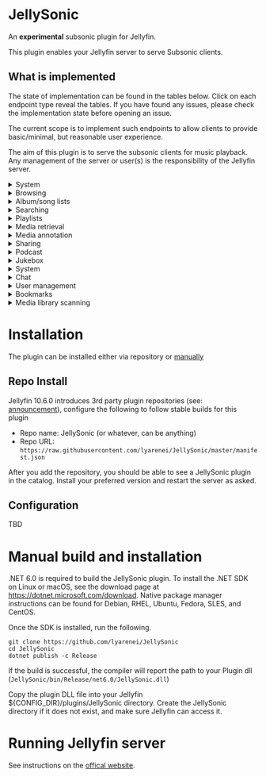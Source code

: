 # JellySonic
An **experimental** subsonic plugin for Jellyfin.

This plugin enables your Jellyfin server to serve Subsonic clients.

## What is implemented

The state of implementation can be found in the tables below.
Click on each endpoint type reveal the tables.
If you have found any issues, please check the implementation state before opening an issue.

The current scope is to implement such endpoints to allow clients to provide basic/minimal, but reasonable user experience.

The aim of this plugin is to serve the subsonic clients for music playback.
Any management of the server or user(s) is the responsibility of the Jellyfin server.

<details>
  <summary>System</summary>

| endpoint   | implemented | notes |
|------------|-------------|-------|
| ping       | yes         |       |
| getLicense | yes         |       |

</details>

<details>
  <summary>Browsing</summary>

| endpoint          | implemented | notes                         |
|-------------------|-------------|-------------------------------|
| getMusicFolders   | yes         |                               |
| getIndexes        | no          | in progress                   |
| getMusicDirectory | yes         |                               |
| getGenres         | yes         |                               |
| getArtists        | partial     | musicFolderId not implemented |
| getArtist         | yes         |                               |
| getAlbum          | yes         |                               |
| getSong           | yes         |                               |
| getVideos         | no          | out of project scope          |
| getVideoInfo      | no          | out of project scope          |
| getArtistInfo     | no          | planned                       |
| getArtistInfo2    | no          | planned                       |
| getAlbumInfo      | no          | planned                       |
| getAlbumInfo2     | no          | planned                       |
| getSimilarSongs   | no          | not planned                   |
| getSimilarSongs2  | no          | not planned                   |
| getTopSongs       | no          | not planned                   |

</details>

<details>
  <summary>Album/song lists</summary>

| endpoint        | implemented | notes                                                                |
|-----------------|-------------|----------------------------------------------------------------------|
| getAlbumList    | partial     | not implemented: frequent type and musicFolderId parameter           |
| getAlbumList2   | partial     | uses implementation of getAlbumList => accepts same parameter values |
| getRandomSongs  | no          | planned                                                              |
| getSongsByGenre | no          | planned                                                              |
| getNowPlaying   | no          | out of project scope                                                 |
| getStarred      | no          | planned                                                              |
| getStarred2     | no          | planned                                                              |

</details>

<details>
  <summary>Searching</summary>

| endpoint | implemented | notes                                            |
|----------|-------------|--------------------------------------------------|
| search   | no          | not planned - marked as deprecated in API schema |
| search2  | partial     | musicFolderId parameter not implemented          |
| search3  | partial     | musicFolderId parameter not implemented          |

</details>

<details>
  <summary>Playlists</summary>

| endpoint       | implemented | notes                |
|----------------|-------------|----------------------|
| getPlaylists   | no          | out of current scope |
| getPlaylist    | no          | out of current scope |
| createPlaylist | no          | out of current scope |
| updatePlaylist | no          | out of current scope |
| deletePlaylist | no          | out of current scope |

</details>

<details>
  <summary>Media retrieval</summary>

| endpoint    | implemented | notes                               |
|-------------|-------------|-------------------------------------|
| stream      | partial     | optional parameters not implemented |
| download    | yes         |                                     |
| hls         | no          | not planned                         |
| getCaptions | no          | out of scope                        |
| getCoverArt | partial     | size parameter not implemented      |
| getLyrics   | no          | not planned                         |
| getAvatar   | no          | planned                             |

</details>

<details>
  <summary>Media annotation</summary>

| endpoint  | implemented | notes            |
|-----------|-------------|------------------|
| star      | no          | pending decision |
| unstar    | no          | pending decision |
| setRating | no          | pending decision |
| scrobble  | no          | pending decision |

</details>

<details>
  <summary>Sharing</summary>

| endpoint     | implemented | notes                |
|--------------|-------------|----------------------|
| getShares    | no          | out of project scope |
| createShares | no          | out of project scope |
| updateShare  | no          | out of project scope |
| deleteShare  | no          | out of project scope |

</details>

<details>
  <summary>Podcast</summary>

| endpoint               | implemented | notes                |
|------------------------|-------------|----------------------|
| getPodcasts            | no          | out of current scope |
| getNewestPodcasts      | no          | out of current scope |
| refreshPodcasts        | no          | out of current scope |
| createPodcastChannel   | no          | out of current scope |
| deletePodcastChannel   | no          | out of current scope |
| deletePodcastEpisode   | no          | out of current scope |
| downloadPodcastEpisode | no          | out of current scope |

</details>

<details>
  <summary>Jukebox</summary>

| endpoint       | implemented | notes                       |
|----------------|-------------|-----------------------------|
| jukeboxControl | no          | no such feature in Jellyfin |

</details>

<details>
  <summary>System</summary>

| endpoint                   | implemented | notes                       |
|----------------------------|-------------|-----------------------------|
| getInternetRadioStations   | no          | no such feature in Jellyfin |
| createInternetRadioStation | no          | no such feature in Jellyfin |
| updateInternetRadioStation | no          | no such feature in Jellyfin |
| deleteInternetRadioStation | no          | no such feature in Jellyfin |

</details>

<details>
  <summary>Chat</summary>

| endpoint        | implemented | notes                       |
|-----------------|-------------|-----------------------------|
| getChatMessages | no          | no such feature in Jellyfin |
| addChatMessage  | no          | no such feature in Jellyfin |

</details>

<details>
  <summary>User management</summary>

| endpoint       | implemented | notes                |
|----------------|-------------|----------------------|
| getUser        | no          | planned              |
| getUsers       | no          | out of project scope |
| createUser     | no          | out of project scope |
| updateUser     | no          | out of project scope |
| deleteUser     | no          | out of project scope |
| changePassword | no          | out of project scope |

</details>

<details>
  <summary>Bookmarks</summary>

| endpoint       | implemented | notes            |
|----------------|-------------|------------------|
| getBookmarks   | no          | pending decision |
| createBookmark | no          | pending decision |
| deleteBookmark | no          | pending decision |
| getPlayQueue   | no          | pending decision |
| savePlayQueue  | no          | pending decision |

</details>

<details>
  <summary>Media library scanning</summary>

| endpoint      | implemented | notes                |
|---------------|-------------|----------------------|
| getScanStatus | no          | out of project scope |
| startScan     | no          | out of project scope |

</details>

# Installation

The plugin can be installed either via repository or [manually](#manual-build-and-installation)

## Repo Install

Jellyfin 10.6.0 introduces 3rd party plugin repositories (see: [announcement](https://jellyfin.org/posts/plugin-updates/)), configure the following to follow stable builds for this plugin

- Repo name: JellySonic (or whatever, can be anything)
- Repo URL: `https://raw.githubusercontent.com/lyarenei/JellySonic/master/manifest.json`

After you add the repository, you should be able to see a JellySonic plugin in the catalog.
Install your preferred version and restart the server as asked.

## Configuration

TBD

# Manual build and installation

.NET 6.0 is required to build the JellySonic plugin.
To install the .NET SDK on Linux or macOS, see the download page at https://dotnet.microsoft.com/download.
Native package manager instructions can be found for Debian, RHEL, Ubuntu, Fedora, SLES, and CentOS.

Once the SDK is installed, run the following.

```
git clone https://github.com/lyarenei/JellySonic
cd JellySonic
dotnet publish -c Release
```

If the build is successful, the compiler will report the path to your Plugin dll (`JellySonic/bin/Release/net6.0/JellySonic.dll`)

Copy the plugin DLL file into your Jellyfin ${CONFIG_DIR}/plugins/JellySonic directory.
Create the JellySonic directory if it does not exist, and make sure Jellyfin can access it.

# Running Jellyfin server

See instructions on the [offical website](https://jellyfin.org/downloads/).
